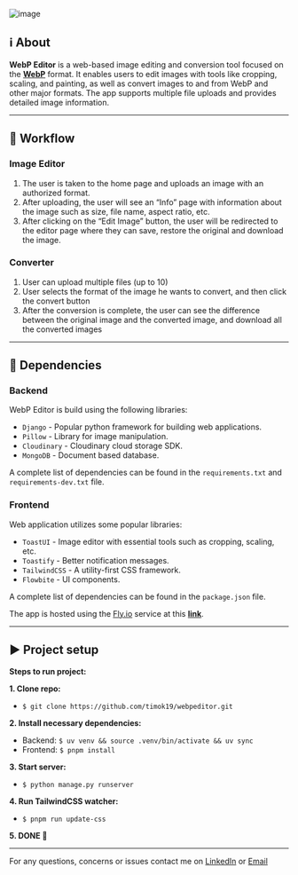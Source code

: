 ![image](https://github.com/timok19/webpeditor/assets/87667470/f1f19b1c-243a-4b57-80f7-34084145cdfb)

## ℹ️ About
**WebP Editor** is a web-based image editing and conversion tool focused on the [**WebP**](https://developers.google.com/speed/webp) format.
It enables users to edit images with tools like cropping, scaling, and painting, as well as convert images to and from WebP and other major formats.
The app supports multiple file uploads and provides detailed image information.

---

## 🔀 Workflow
### Image Editor
1) The user is taken to the home page and uploads an image with an authorized format.
2) After uploading, the user will see an “Info” page with information about the image such as size, file name, aspect ratio, etc.
3) After clicking on the “Edit Image” button, the user will be redirected to the editor page where they can save, restore the original and download the image.

### Converter
1) User can upload multiple files (up to 10)
2) User selects the format of the image he wants to convert, and then click the convert button
3) After the conversion is complete, the user can see the difference between the original image and the converted image, and download all the converted images

---

## 🧩 Dependencies
### Backend
WebP Editor is build using the following libraries:
- ``Django`` - Popular python framework for building web applications.
- ``Pillow`` - Library for image manipulation.
- ``Cloudinary`` - Cloudinary cloud storage SDK.
- ``MongoDB`` - Document based database.

A complete list of dependencies can be found in the ``requirements.txt`` and ``requirements-dev.txt`` file.

### Frontend
Web application utilizes some popular libraries:
- ``ToastUI`` - Image editor with essential tools such as cropping, scaling, etc.
- ``Toastify`` - Better notification messages.
- ``TailwindCSS`` - A utility-first CSS framework.
- ``Flowbite`` - UI components.

A complete list of dependencies can be found in the ``package.json`` file.

The app is hosted using the [Fly.io](https://fly.io/) service at this [**link**](https://webpeditor.fly.dev/).

---

## ▶️ Project setup

**Steps to run project:**

**1. Clone repo:**
- `$ git clone https://github.com/timok19/webpeditor.git`

**2. Install necessary dependencies:**
- Backend: `$ uv venv && source .venv/bin/activate && uv sync`
- Frontend: `$ pnpm install`

**3. Start server:**
- `$ python manage.py runserver`

**4. Run TailwindCSS watcher:**
- `$ pnpm run update-css`

**5. DONE 🚀**

---

For any questions, concerns or issues contact me on [LinkedIn](https://www.linkedin.com/in/temirkhan-amanzhanov-5b182b1b6/?locale=en_US) or [Email](mailto:webpeditor@gmail.com)
